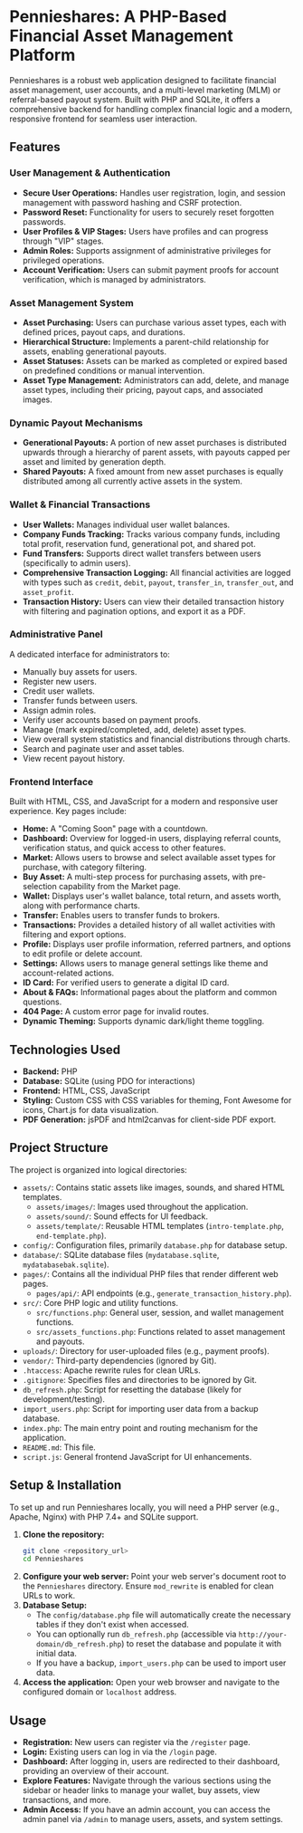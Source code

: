 # Pennieshares: A PHP-Based Financial Asset Management Platform

Pennieshares is a robust web application designed to facilitate financial asset management, user accounts, and a multi-level marketing (MLM) or referral-based payout system. Built with PHP and SQLite, it offers a comprehensive backend for handling complex financial logic and a modern, responsive frontend for seamless user interaction.

## Features

### User Management & Authentication
*   **Secure User Operations:** Handles user registration, login, and session management with password hashing and CSRF protection.
*   **Password Reset:** Functionality for users to securely reset forgotten passwords.
*   **User Profiles & VIP Stages:** Users have profiles and can progress through "VIP" stages.
*   **Admin Roles:** Supports assignment of administrative privileges for privileged operations.
*   **Account Verification:** Users can submit payment proofs for account verification, which is managed by administrators.

### Asset Management System
*   **Asset Purchasing:** Users can purchase various asset types, each with defined prices, payout caps, and durations.
*   **Hierarchical Structure:** Implements a parent-child relationship for assets, enabling generational payouts.
*   **Asset Statuses:** Assets can be marked as completed or expired based on predefined conditions or manual intervention.
*   **Asset Type Management:** Administrators can add, delete, and manage asset types, including their pricing, payout caps, and associated images.

### Dynamic Payout Mechanisms
*   **Generational Payouts:** A portion of new asset purchases is distributed upwards through a hierarchy of parent assets, with payouts capped per asset and limited by generation depth.
*   **Shared Payouts:** A fixed amount from new asset purchases is equally distributed among all currently active assets in the system.

### Wallet & Financial Transactions
*   **User Wallets:** Manages individual user wallet balances.
*   **Company Funds Tracking:** Tracks various company funds, including total profit, reservation fund, generational pot, and shared pot.
*   **Fund Transfers:** Supports direct wallet transfers between users (specifically to admin users).
*   **Comprehensive Transaction Logging:** All financial activities are logged with types such as `credit`, `debit`, `payout`, `transfer_in`, `transfer_out`, and `asset_profit`.
*   **Transaction History:** Users can view their detailed transaction history with filtering and pagination options, and export it as a PDF.

### Administrative Panel
A dedicated interface for administrators to:
*   Manually buy assets for users.
*   Register new users.
*   Credit user wallets.
*   Transfer funds between users.
*   Assign admin roles.
*   Verify user accounts based on payment proofs.
*   Manage (mark expired/completed, add, delete) asset types.
*   View overall system statistics and financial distributions through charts.
*   Search and paginate user and asset tables.
*   View recent payout history.

### Frontend Interface
Built with HTML, CSS, and JavaScript for a modern and responsive user experience. Key pages include:
*   **Home:** A "Coming Soon" page with a countdown.
*   **Dashboard:** Overview for logged-in users, displaying referral counts, verification status, and quick access to other features.
*   **Market:** Allows users to browse and select available asset types for purchase, with category filtering.
*   **Buy Asset:** A multi-step process for purchasing assets, with pre-selection capability from the Market page.
*   **Wallet:** Displays user's wallet balance, total return, and assets worth, along with performance charts.
*   **Transfer:** Enables users to transfer funds to brokers.
*   **Transactions:** Provides a detailed history of all wallet activities with filtering and export options.
*   **Profile:** Displays user profile information, referred partners, and options to edit profile or delete account.
*   **Settings:** Allows users to manage general settings like theme and account-related actions.
*   **ID Card:** For verified users to generate a digital ID card.
*   **About & FAQs:** Informational pages about the platform and common questions.
*   **404 Page:** A custom error page for invalid routes.
*   **Dynamic Theming:** Supports dynamic dark/light theme toggling.

## Technologies Used

*   **Backend:** PHP
*   **Database:** SQLite (using PDO for interactions)
*   **Frontend:** HTML, CSS, JavaScript
*   **Styling:** Custom CSS with CSS variables for theming, Font Awesome for icons, Chart.js for data visualization.
*   **PDF Generation:** jsPDF and html2canvas for client-side PDF export.

## Project Structure

The project is organized into logical directories:

*   `assets/`: Contains static assets like images, sounds, and shared HTML templates.
    *   `assets/images/`: Images used throughout the application.
    *   `assets/sound/`: Sound effects for UI feedback.
    *   `assets/template/`: Reusable HTML templates (`intro-template.php`, `end-template.php`).
*   `config/`: Configuration files, primarily `database.php` for database setup.
*   `database/`: SQLite database files (`mydatabase.sqlite`, `mydatabasebak.sqlite`).
*   `pages/`: Contains all the individual PHP files that render different web pages.
    *   `pages/api/`: API endpoints (e.g., `generate_transaction_history.php`).
*   `src/`: Core PHP logic and utility functions.
    *   `src/functions.php`: General user, session, and wallet management functions.
    *   `src/assets_functions.php`: Functions related to asset management and payouts.
*   `uploads/`: Directory for user-uploaded files (e.g., payment proofs).
*   `vendor/`: Third-party dependencies (ignored by Git).
*   `.htaccess`: Apache rewrite rules for clean URLs.
*   `.gitignore`: Specifies files and directories to be ignored by Git.
*   `db_refresh.php`: Script for resetting the database (likely for development/testing).
*   `import_users.php`: Script for importing user data from a backup database.
*   `index.php`: The main entry point and routing mechanism for the application.
*   `README.md`: This file.
*   `script.js`: General frontend JavaScript for UI enhancements.

## Setup & Installation

To set up and run Pennieshares locally, you will need a PHP server (e.g., Apache, Nginx) with PHP 7.4+ and SQLite support.

1.  **Clone the repository:**
    ```bash
    git clone <repository_url>
    cd Pennieshares
    ```
2.  **Configure your web server:** Point your web server's document root to the `Pennieshares` directory. Ensure `mod_rewrite` is enabled for clean URLs to work.
3.  **Database Setup:**
    *   The `config/database.php` file will automatically create the necessary tables if they don't exist when accessed.
    *   You can optionally run `db_refresh.php` (accessible via `http://your-domain/db_refresh.php`) to reset the database and populate it with initial data.
    *   If you have a backup, `import_users.php` can be used to import user data.
4.  **Access the application:** Open your web browser and navigate to the configured domain or `localhost` address.

## Usage

*   **Registration:** New users can register via the `/register` page.
*   **Login:** Existing users can log in via the `/login` page.
*   **Dashboard:** After logging in, users are redirected to their dashboard, providing an overview of their account.
*   **Explore Features:** Navigate through the various sections using the sidebar or header links to manage your wallet, buy assets, view transactions, and more.
*   **Admin Access:** If you have an admin account, you can access the admin panel via `/admin` to manage users, assets, and system settings.